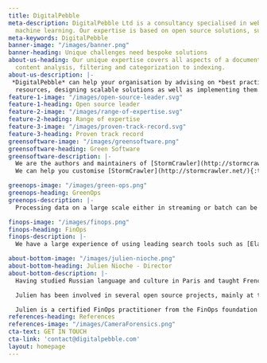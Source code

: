```yaml
---
title: DigitalPebble
meta-description: DigitalPebble Ltd is a consultancy specialised in web crawling, natural language processing, search and 
  machine learning. Our expertise is based on open source solutions, such as Apache Nutch, StormCrawler, OpenSearch, ElasticSearch or SOLR.
meta-keywords: DigitalPebble
banner-image: "/images/banner.png"
banner-heading: Unique challenges need bespoke solutions
about-us-heading: Our unique expertise covers all aspects of a document’s life cycle, from web-wide crawling and collection, 
  content analysis, filtering and categorization to indexing.
about-us-description: |-
 *DigitalPebble* can help your organisation by advising on *best practice* and identifying suitable
  resources, designing scalable solutions as well as implementing them. We can help you deploy and monitor your project on your premises or on the [cloud](https://aws.amazon.com/){:target='_blank'}.
feature-1-image: "/images/open-source-leader.svg"
feature-1-heading: Open source leader
feature-2-image: "/images/range-of-expertise.svg"
feature-2-heading: Range of expertise
feature-3-image: "/images/proven-track-record.svg"
feature-3-heading: Proven track record
greensoftware-image: "/images/greensoftware.png"
greensoftware-heading: Green Software
greensoftware-description: |-
  We are the authors and maintainers of [StormCrawler](http://stormcrawler.net/){:target="_blank"}, one of the leading open-source solutions for web crawling. Used by numerous companies all over the world, it is both *scalable and highly configurable*.
  We can help you customise [StormCrawler](http://stormcrawler.net/){:target='_blank'} and run it on your premises or in the cloud, or, alternatively, DigitalPebble can run it on your behalf.

greenops-image: "/images/green-ops.png"
greenops-heading: GreenOps
greenops-description: |-
  Processing data on a large scale either in streaming or batch can be done with platforms such as [Apache Flink](https://flink.apache.org/){:target="_blank"} or [Apache Storm](https://storm.apache.org/){:target="_blank"}.

finops-image: "/images/finops.png"
finops-heading: FinOps
finops-description: |-
  We have a large experience of using leading search tools such as [Elasticsearch](https://www.elastic.co/elasticsearch/){:target='_blank'}, [OpenSearch](https://opensearch.org/){:target='_blank'} or [Apache SOLR](https://solr.apache.org/){:target='_blank'}.

about-bottom-image: "/images/julien-nioche.png"
about-bottom-heading: Julien Nioche - Director
about-bottom-description: |-
  Having studied Russian language and culture in Paris and taught French in a school in Kyiv, Ukraine, Julien went on to graduate in Text Engineering and Natural Language Processing. He moved to the UK to work as a researcher at the University of Sheffield in 2005 and founded DigitalPebble in 2008.

  Julien has been involved in several open source projects, mainly at the [Apache Software Foundation](https://apache.org/){:target='_blank'}, and was the PMC chair for [Apache Nutch](https://nutch.apache.org/){:target='_blank'}. He is a member of the Apache Software Foundation.

  Julien is a certified FinOps practitioner from the FinOps foundation and is a member of Boavizta and the GreenSoftware Foundation.
references-heading: References
references-image: "/images/CameraForensics.png"
cta-text: GET IN TOUCH 
cta-link: 'contact@digitalpebble.com'
layout: homepage
---
```


